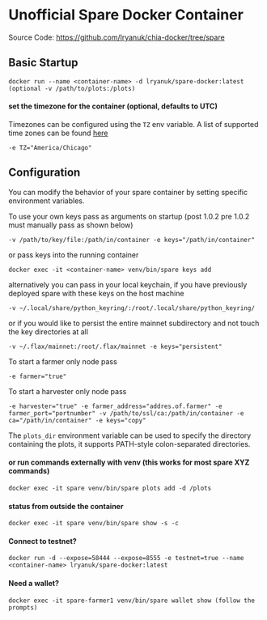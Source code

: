 # Unofficial Spare Docker Container
Source Code: https://github.com/lryanuk/chia-docker/tree/spare

## Basic Startup
```
docker run --name <container-name> -d lryanuk/spare-docker:latest
(optional -v /path/to/plots:/plots)
```
#### set the timezone for the container (optional, defaults to UTC)
Timezones can be configured using the `TZ` env variable. A list of supported time zones can be found [here](http://manpages.ubuntu.com/manpages/focal/man3/DateTime::TimeZone::Catalog.3pm.html)
```
-e TZ="America/Chicago"
```
## Configuration

You can modify the behavior of your spare container by setting specific environment variables.

To use your own keys pass as arguments on startup (post 1.0.2 pre 1.0.2 must manually pass as shown below)
```
-v /path/to/key/file:/path/in/container -e keys="/path/in/container"
```
or pass keys into the running container
```
docker exec -it <container-name> venv/bin/spare keys add
```
alternatively you can pass in your local keychain, if you have previously deployed spare with these keys on the host machine
```
-v ~/.local/share/python_keyring/:/root/.local/share/python_keyring/
```
or if you would like to persist the entire mainnet subdirectory and not touch the key directories at all
```
-v ~/.flax/mainnet:/root/.flax/mainnet -e keys="persistent"
```

To start a farmer only node pass
```
-e farmer="true"
```

To start a harvester only node pass
```
-e harvester="true" -e farmer_address="addres.of.farmer" -e farmer_port="portnumber" -v /path/to/ssl/ca:/path/in/container -e ca="/path/in/container" -e keys="copy"
```

The `plots_dir` environment variable can be used to specify the directory containing the plots, it supports PATH-style colon-separated directories.

#### or run commands externally with venv (this works for most spare XYZ commands)
```
docker exec -it spare venv/bin/spare plots add -d /plots
```

#### status from outside the container
```
docker exec -it spare venv/bin/spare show -s -c
```

#### Connect to testnet?
```
docker run -d --expose=58444 --expose=8555 -e testnet=true --name <container-name> lryanuk/spare-docker:latest
```

#### Need a wallet?
```
docker exec -it spare-farmer1 venv/bin/spare wallet show (follow the prompts)
```
